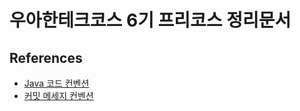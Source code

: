 # 우아한테크코스 6기 프리코스 정리문서

## References

* [Java 코드 컨벤션](https://github.com/k1mjunyoung/woowacourse-precourse-6/java-style-guide.md)
* [커밋 메세지 컨벤션](https://github.com/k1mjunyoung/woowacourse-precourse-6/commit-message-convention.md)